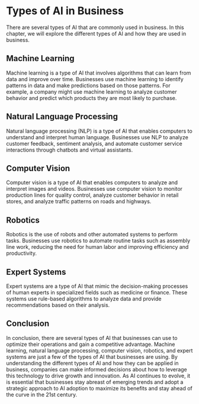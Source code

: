 Types of AI in Business
================================================================

There are several types of AI that are commonly used in business. In this chapter, we will explore the different types of AI and how they are used in business.

Machine Learning
----------------

Machine learning is a type of AI that involves algorithms that can learn from data and improve over time. Businesses use machine learning to identify patterns in data and make predictions based on those patterns. For example, a company might use machine learning to analyze customer behavior and predict which products they are most likely to purchase.

Natural Language Processing
---------------------------

Natural language processing (NLP) is a type of AI that enables computers to understand and interpret human language. Businesses use NLP to analyze customer feedback, sentiment analysis, and automate customer service interactions through chatbots and virtual assistants.

Computer Vision
---------------

Computer vision is a type of AI that enables computers to analyze and interpret images and videos. Businesses use computer vision to monitor production lines for quality control, analyze customer behavior in retail stores, and analyze traffic patterns on roads and highways.

Robotics
--------

Robotics is the use of robots and other automated systems to perform tasks. Businesses use robotics to automate routine tasks such as assembly line work, reducing the need for human labor and improving efficiency and productivity.

Expert Systems
--------------

Expert systems are a type of AI that mimic the decision-making processes of human experts in specialized fields such as medicine or finance. These systems use rule-based algorithms to analyze data and provide recommendations based on their analysis.

Conclusion
----------

In conclusion, there are several types of AI that businesses can use to optimize their operations and gain a competitive advantage. Machine learning, natural language processing, computer vision, robotics, and expert systems are just a few of the types of AI that businesses are using. By understanding the different types of AI and how they can be applied in business, companies can make informed decisions about how to leverage this technology to drive growth and innovation. As AI continues to evolve, it is essential that businesses stay abreast of emerging trends and adopt a strategic approach to AI adoption to maximize its benefits and stay ahead of the curve in the 21st century.
